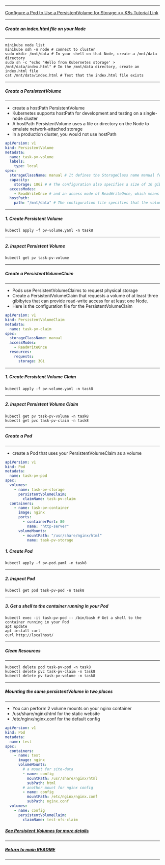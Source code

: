 *********************************************************************
[Configure a Pod to Use a PersistentVolume for Storage << K8s Tutorial Link](https://kubernetes.io/docs/tasks/configure-pod-container/configure-persistent-volume-storage/)
*********************************************************************
##### Create an index.html file on your Node
*********************************************************************
```shell
minikube node list
minikube ssh -n node # connect to cluster
sudo mkdir /mnt/data # In your shell on that Node, create a /mnt/data directory
sudo sh -c "echo 'Hello from Kubernetes storage' > /mnt/data/index.html" # In the /mnt/data directory, create an index.html file
cat /mnt/data/index.html # Test that the index.html file exists
```
*********************************************************************
##### Create a PersistentVolume
*********************************************************************
* create a hostPath PersistentVolume
* Kubernetes supports hostPath for development and testing on a single-node cluster
* A hostPath PersistentVolume uses a file or directory on the Node to emulate network-attached storage
* In a production cluster, you would not use hostPath
```yaml
apiVersion: v1
kind: PersistentVolume
metadata:
  name: task-pv-volume
  labels:
    type: local
spec:
  storageClassName: manual # It defines the StorageClass name manual for the PersistentVolume, which will be used to bind PersistentVolumeClaim requests to this PersistentVolume.
  capacity:
    storage: 10Gi # # The configuration also specifies a size of 10 gibibytes
  accessModes:
    - ReadWriteOnce # and an access mode of ReadWriteOnce, which means the volume can be mounted as read-write by a single Node
  hostPath:
    path: "/mnt/data" # The configuration file specifies that the volume is at /mnt/data on the cluster's Node
```
*********************************************************************
##### 1. Create Persistent Volume
```shell
kubectl apply -f pv-volume.yaml -n task8
```
*********************************************************************
##### 2. Inspect Persistent Volume
```shell
kubectl get pv task-pv-volume
```
*********************************************************************
##### Create a PersistentVolumeClaim 
*********************************************************************
* Pods use PersistentVolumeClaims to request physical storage
* Create a PersistentVolumeClaim that requests a volume of at least three gibibytes that can provide read-write access for at least one Node.
* Here is the configuration file for the PersistentVolumeClaim

```yaml
apiVersion: v1
kind: PersistentVolumeClaim
metadata:
  name: task-pv-claim
spec:
  storageClassName: manual
  accessModes:
    - ReadWriteOnce
  resources:
    requests:
      storage: 3Gi
```
*********************************************************************
##### 1. Create Persistent Volume Claim
```shell
kubectl apply -f pv-volume.yaml -n task8
```
*********************************************************************
##### 2. Inspect Persistent Volume Claim
```shell
kubectl get pv task-pv-volume -n task8
kubectl get pvc task-pv-claim -n task8
```
*********************************************************************
##### Create a Pod
*********************************************************************
* create a Pod that uses your PersistentVolumeClaim as a volume
```yaml
apiVersion: v1
kind: Pod
metadata:
  name: task-pv-pod
spec:
  volumes:
    - name: task-pv-storage
      persistentVolumeClaim:
        claimName: task-pv-claim
  containers:
    - name: task-pv-container
      image: nginx
      ports:
        - containerPort: 80
          name: "http-server"
      volumeMounts:
        - mountPath: "/usr/share/nginx/html"
          name: task-pv-storage
```
##### 1. Create Pod
```shell
kubectl apply -f pv-pod.yaml -n task8
```
*********************************************************************
##### 2. Inspect Pod
```shell
kubectl get pod task-pv-pod -n task8
```
*********************************************************************
##### 3. Get a shell to the container running in your Pod
```shell
kubectl exec -it task-pv-pod -- /bin/bash # Get a shell to the container running in your Pod
apt update
apt install curl
curl http://localhost/
```
*********************************************************************
##### Clean Resources
*********************************************************************
```shell
kubectl delete pod task-pv-pod -n task8
kubectl delete pvc task-pv-claim -n task8
kubectl delete pv task-pv-volume -n task8
```
*********************************************************************
##### Mounting the same persistentVolume in two places
*********************************************************************
* You can perform 2 volume mounts on your nginx container
* /usr/share/nginx/html for the static website 
* /etc/nginx/nginx.conf for the default config
```yaml
apiVersion: v1
kind: Pod
metadata:
  name: test
spec:
  containers:
    - name: test
      image: nginx
      volumeMounts:
        # a mount for site-data
        - name: config
          mountPath: /usr/share/nginx/html
          subPath: html
        # another mount for nginx config
        - name: config
          mountPath: /etc/nginx/nginx.conf
          subPath: nginx.conf
  volumes:
    - name: config
      persistentVolumeClaim:
        claimName: test-nfs-claim
```
##### [See Persistent Volumes for more details](https://kubernetes.io/docs/concepts/storage/persistent-volumes/)
*********************************************************************
##### [Return to main README](https://github.com/dmitriyshub/kube-hub)
*********************************************************************